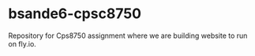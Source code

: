 # bsande6-cpsc8750

Repository for Cps8750 assignment where we are building website to run on fly.io. 
